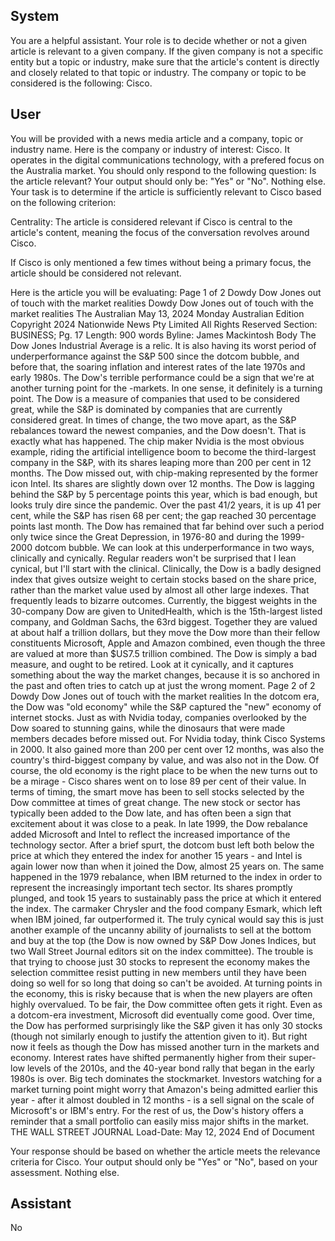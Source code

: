 ## System

You are a helpful assistant. Your role is to decide whether or not a given article is relevant to a given company. If the given company is not a specific entity but a topic or industry, make sure that the article's content is directly and closely related to that topic or industry. The company or topic to be considered is the following: Cisco.

## User


You will be provided with a news media article and a company, topic or industry name. Here is the company or industry of interest: Cisco. It operates in the digital communications technology, with a prefered focus on the Australia market. You should only respond to the following question: Is the article relevant? Your output should only be: "Yes" or "No". Nothing else. Your task is to determine if the article is sufficiently relevant to Cisco based on the following criterion:

Centrality: The article is considered relevant if Cisco is central to the article's content, meaning the focus of the conversation revolves around Cisco.

If Cisco is only mentioned a few times without being a primary focus, the article should be considered not relevant.

Here is the article you will be evaluating: Page 1 of 2
Dowdy Dow Jones out of touch with the market realities
Dowdy Dow Jones out of touch with the market realities
The Australian
May 13, 2024 Monday
Australian Edition
Copyright 2024 Nationwide News Pty Limited All Rights Reserved
Section: BUSINESS; Pg. 17
Length: 900 words
Byline: James Mackintosh
Body
The Dow Jones Industrial Average is a relic. It is also having its worst period of underperformance against the S&P 
500 since the dotcom bubble, and before that, the soaring inflation and interest rates of the late 1970s and early 
1980s. The Dow's terrible performance could be a sign that we're at another turning point for the -markets.
In one sense, it definitely is a turning point. The Dow is a measure of companies that used to be considered great, 
while the S&P is dominated by companies that are currently considered great. In times of change, the two move 
apart, as the S&P rebalances toward the newest companies, and the Dow doesn't.
That is exactly what has happened. The chip maker Nvidia is the most obvious example, riding the artificial 
intelligence boom to become the third-largest company in the S&P, with its shares leaping more than 200 per cent 
in 12 months. The Dow missed out, with chip-making represented by the former icon Intel. Its shares are slightly 
down over 12 months. The Dow is lagging behind the S&P by 5 percentage points this year, which is bad enough, 
but looks truly dire since the pandemic. Over the past 41/2 years, it is up 41 per cent, while the S&P has risen 68 
per cent; the gap reached 30 percentage points last month. The Dow has remained that far behind over such a 
period only twice since the Great Depression, in 1976-80 and during the 1999-2000 dotcom bubble.
We can look at this underperformance in two ways, clinically and cynically. Regular readers won't be surprised that 
I lean cynical, but I'll start with the clinical.
Clinically, the Dow is a badly designed index that gives outsize weight to certain stocks based on the share price, 
rather than the market value used by almost all other large indexes. That frequently leads to bizarre outcomes.
Currently, the biggest weights in the 30-company Dow are given to UnitedHealth, which is the 15th-largest listed 
company, and Goldman Sachs, the 63rd biggest. Together they are valued at about half a trillion dollars, but they 
move the Dow more than their fellow constituents Microsoft, Apple and Amazon combined, even though the three 
are valued at more than $US7.5 trillion combined. The Dow is simply a bad measure, and ought to be retired.
Look at it cynically, and it captures something about the way the market changes, because it is so anchored in the 
past and often tries to catch up at just the wrong moment.
Page 2 of 2
Dowdy Dow Jones out of touch with the market realities
In the dotcom era, the Dow was "old economy" while the S&P captured the "new" economy of internet stocks. Just 
as with Nvidia today, companies overlooked by the Dow soared to stunning gains, while the dinosaurs that were 
made members decades before missed out. For Nvidia today, think Cisco Systems in 2000. It also gained more 
than 200 per cent over 12 months, was also the country's third-biggest company by value, and was also not in the 
Dow.
Of course, the old economy is the right place to be when the new turns out to be a mirage - Cisco shares went on 
to lose 89 per cent of their value.
In terms of timing, the smart move has been to sell stocks selected by the Dow committee at times of great change. 
The new stock or sector has typically been added to the Dow late, and has often been a sign that excitement about 
it was close to a peak.
In late 1999, the Dow rebalance added Microsoft and Intel to reflect the increased importance of the technology 
sector. After a brief spurt, the dotcom bust left both below the price at which they entered the index for another 15 
years - and Intel is again lower now than when it joined the Dow, almost 25 years on.
The same happened in the 1979 rebalance, when IBM returned to the index in order to represent the increasingly 
important tech sector. Its shares promptly plunged, and took 15 years to sustainably pass the price at which it 
entered the index. The carmaker Chrysler and the food company Esmark, which left when IBM joined, far 
outperformed it.
The truly cynical would say this is just another example of the uncanny ability of journalists to sell at the bottom and 
buy at the top (the Dow is now owned by S&P Dow Jones Indices, but two Wall Street Journal editors sit on the 
index committee).
The trouble is that trying to choose just 30 stocks to represent the economy makes the selection committee resist 
putting in new members until they have been doing so well for so long that doing so can't be avoided. At turning 
points in the economy, this is risky because that is when the new players are often highly overvalued.
To be fair, the Dow committee often gets it right. Even as a dotcom-era investment, Microsoft did eventually come 
good. Over time, the Dow has performed surprisingly like the S&P given it has only 30 stocks (though not similarly 
enough to justify the attention given to it).
But right now it feels as though the Dow has missed another turn in the markets and economy. Interest rates have 
shifted permanently higher from their super-low levels of the 2010s, and the 40-year bond rally that began in the 
early 1980s is over. Big tech dominates the stockmarket.
Investors watching for a market turning point might worry that Amazon's being admitted earlier this year - after it 
almost doubled in 12 months - is a sell signal on the scale of Microsoft's or IBM's entry.
For the rest of us, the Dow's history offers a reminder that a small portfolio can easily miss major shifts in the 
market. THE WALL STREET JOURNAL
Load-Date: May 12, 2024
End of Document

Your response should be based on whether the article meets the relevance criteria for Cisco.
Your output should only be "Yes" or "No", based on your assessment. Nothing else.
            

## Assistant

No

